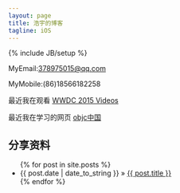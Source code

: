 ```yaml
---
layout: page
title: 浩宇的博客
tagline: iOS
---
```

{% include JB/setup %}


MyEmail:378975015@qq.com

MyMobile:(86)18566182258


最近我在观看 [WWDC 2015 Videos](https://developer.apple.com/videos/wwdc2015/)

最近我在学习的网页 [objc中国](http://objcio.cn/)

<!--## Update Author Attributes-->
<!---->
<!--In `_config.yml` remember to specify your own data:-->
<!--    -->
<!--    title : My Blog =)-->
<!--    -->
<!--    author :-->
<!--      name : Name Lastname-->
<!--      email : blah@email.test-->
<!--      github : username-->
<!--      twitter : username-->
<!---->
<!--The theme should reference these variables whenever needed.-->
    
## 分享资料

<!--This blog contains sample posts which help stage pages and blog data.-->
<!--When you don't need the samples anymore just delete the `_posts/core-samples` folder.-->
<!---->
<!--    $ rm -rf _posts/core-samples-->
<!---->
<!--文章列表：-->

<ul class="posts">
  {% for post in site.posts %}
    <li><span>{{ post.date | date_to_string }}</span> &raquo; <a href="{{ BASE_PATH }}{{ post.url }}">{{ post.title }}</a></li>
  {% endfor %}
</ul>

<!--## To-Do-->
<!---->
<!--This theme is still unfinished. If you'd like to be added as a contributor, [please fork](http://github.com/plusjade/jekyll-bootstrap)!-->
<!--We need to clean up the themes, make theme usage guides with theme-specific markup examples.-->


